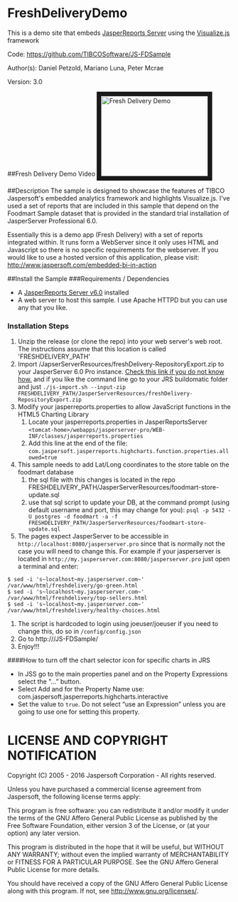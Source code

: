 FreshDeliveryDemo
=================

This is a demo site that embeds [JasperReports Server](http://www.jaspersoft.com) using the [Visualize.js](http://community.jaspersoft.com/project/visualizejs) framework

Code: https://github.com/TIBCOSoftware/JS-FDSample

Author(s): Daniel Petzold, Mariano Luna, Peter Mcrae

Version: 3.0

##Fresh Delivery Demo Video
<a href="http://www.youtube.com/watch?feature=player_embedded&v=GOlhTmxZE9s
" target="_blank"><img src="http://img.youtube.com/vi/GOlhTmxZE9s/0.jpg" 
alt="Fresh Delivery Demo" width="240" height="180" border="10" /></a>

##Description
The sample is designed to showcase the features of TIBCO Jaspersoft's embedded analytics framework and highlights Visualize.js.
I've used a set of reports that are included in this sample that depend on the Foodmart Sample dataset that is provided in the standard trial installation of JasperServer Professional 6.0.

Essentially this is a demo app (Fresh Delivery) with a set of reports integrated within. It runs form a WebServer since it only uses HTML and Javascript so there is no specific requirements for the webserver. If you would like to use a hosted version of this application, please visit: <a href="http://www.jaspersoft.com/embedded-bi-in-action">http://www.jaspersoft.com/embedded-bi-in-action</a>

##Install the Sample
###Requirements / Dependencies
- A [JasperReports Server v6.0](http://www.jaspersoft.com/three-ways-test-drive-jaspersoft-bi-software) installed
- A web server to host this sample. I use Apache HTTPD but you can use any that you like.

### Installation Steps
1. Unzip the release (or clone the repo) into your web server's web root. The instructions assume that this location is called 'FRESHDELIVERY_PATH'
1. Import /JapserServerResources/freshDelivery-RepositoryExport.zip to your JasperServer 6.0 Pro instance. [Check this link if you do not know how.](http://community.jaspersoft.com/documentation/jasperreports-server-administration-guide-beta/import-and-export-through-web-ui#import-export_2353750880_1044705) and if you like the command line go to your JRS buildomatic folder and just `./js-import.sh --input-zip FRESHDELIVERY_PATH/JasperServerResources/freshDelivery-RepositoryExport.zip`
1. Modify your jasperreports.properties to allow JavaScript functions in the HTML5 Charting Library
	1. Locate your jasperreports.properties in JasperReportsServer  `<tomcat-home>/webapps/jasperserver-pro/WEB-INF/classes/jasperreports.properties`
	1. Add this line at the end of the file:  `com.jaspersoft.jasperreports.highcharts.function.properties.allowed=true`
1. This sample needs to add Lat/Long coordinates to the store table on the foodmart database
	1. the sql file with this changes is located in the repo FRESHDELIVERY_PATH/JasperServerResources/foodmart-store-update.sql
	1. use that sql script to update your DB, at the command prompt (using default username and port, this may change for you): `psql -p 5432 -U postgres -d foodmart -a -f FRESHDELIVERY_PATH/JasperServerResources/foodmart-store-update.sql` 
1. The pages expect JasperServer to be accessible in `http://localhost:8080/jasperserver.pro` since that is normally not the case you will need to change this. For example if your jasperserver is located in `http://my.jasperserver.com:8080/jasperserver.pro` just open a terminal and enter:
```
$ sed -i 's~localhost~my.jasperserver.com~' /var/www/html/freshdelivery/go-green.html
$ sed -i 's~localhost~my.jasperserver.com~' /var/www/html/freshdelivery/top-sellers.html
$ sed -i 's~localhost~my.jasperserver.com~' /var/www/html/freshdelivery/healthy-choices.html
```
1. The script is hardcoded to login using joeuser/joeuser if you need to change this, do so in `/config/config.json`
1. Go to http://<your-server>/JS-FDSample/ 
1. Enjoy!!!

####How to turn off the chart selector icon for specific charts in JRS
- In JSS go to the main properties panel and on the Property Expressions select the "…” button.
- Select Add and for the Property Name use: com.jaspersoft.jasperreports.highcharts.interactive
- Set the value to `true`. Do not select “use an Expression” unless you are going to use one for setting this property.


LICENSE AND COPYRIGHT NOTIFICATION
==================================

 Copyright (C) 2005 - 2016 Jaspersoft Corporation - All rights reserved.

 Unless you have purchased a commercial license agreement from Jaspersoft,
 the following license terms apply:

 This program is free software: you can redistribute it and/or modify
 it under the terms of the GNU Affero General Public License as
 published by the Free Software Foundation, either version 3 of the
 License, or (at your option) any later version.

 This program is distributed in the hope that it will be useful,
 but WITHOUT ANY WARRANTY; without even the implied warranty of
 MERCHANTABILITY or FITNESS FOR A PARTICULAR PURPOSE. See the
 GNU Affero  General Public License for more details.

 You should have received a copy of the GNU Affero General Public  License
 along with this program. If not, see <http://www.gnu.org/licenses/>.




